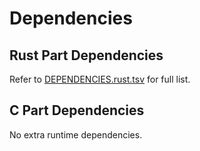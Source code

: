 # Dependencies

## Rust Part Dependencies

Refer to [DEPENDENCIES.rust.tsv](DEPENDENCIES.rust.tsv) for full list.

## C Part Dependencies

No extra runtime dependencies.

